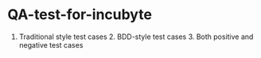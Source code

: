 # QA-test-for-incubyte
1. Traditional style test cases 2. BDD-style test cases   3. Both positive and negative test cases 
